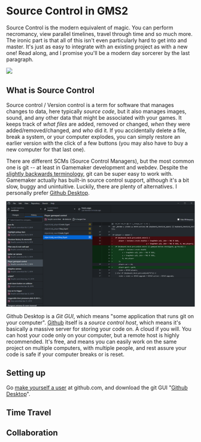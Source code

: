 
# Source Control in GMS2

Source Control is the modern equivalent of magic. You can perform necromancy, view parallel timelines, travel through time and so much more. The ironic part is that all of this isn't even particularly hard to get into and master. It's just as easy to integrate with an existing project as with a new one! Read along, and I promise you'll be a modern day sorcerer by the last paragraph.

![](./source_of_universe.png)

## What is Source Control

Source control / Version control is a term for software that manages changes to data, here typically *source code*, but it also manages images, sound, and any other data that might be associated with your games. It keeps track of *what files* are added, removed or changed, *when* they were added/removed/changed, and *who* did it. If you accidentally delete a file, break a system, or your computer explodes, you can simply restore an earlier version with the click of a few buttons (you may also have to buy a new computer for that last one).

There are different SCMs (Source Control Managers), but the most common one is git -- at least in Gamemaker development and webdev. Despite the [slightly backwards terminology](https://en.wikipedia.org/wiki/Version_control#Common_terminology), git can be super easy to work with. Gamemaker actually has built-in source control support, although it's a bit slow, buggy and unintuitive. Luckily, there are plenty of alternatives. I personally prefer [Github Desktop](https://desktop.github.com/).

![Github Desktop showing changes to a step event](./github_desktop_history.png)

Github Desktop is a *Git GUI*, which means "some application that runs git on your computer". [Github](https://github.com/) itself is a *source control host*, which means it's basically a massive server for storing your code on. A cloud if you will. You can host your code only on your computer, but a remote host is highly recommended. It's free, and means you can easily work on the same project on multiple computers, with multiple people, and rest assure your code is safe if your computer breaks or is reset.

## Setting up

Go [make yourself a user](https://github.com/join?source=tonystr.net) at github.com, and download the git GUI "[Github Desktop](https://desktop.github.com/)".

## Time Travel

## Collaboration
